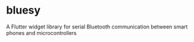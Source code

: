 # bluesy
A Flutter widget library for serial Bluetooth communication between smart phones and microcontrollers
